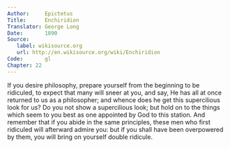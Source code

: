 ```yaml
---
Author:     Epictetus  
Title:      Enchiridion  
Translator: George Long  
Date:       1890  
Source:
   label: wikisource.org
   url: http://en.wikisource.org/wiki/Enchiridion
Code:       gl  
Chapter: 22
---
```


If you desire philosophy, prepare yourself from the be­ginning to be ridiculed,
to expect that many will sneer at you, and say, He has all at once returned to
us as a phi­losopher; and whence does he get this supercilious look for us? Do
you not show a supercilious look; but hold on to the things which seem to you
best as one appointed by God to this station. And remember that if you abide in
the same principles, these men who first ridiculed will afterward admire you:
but if you shall have been over­powered by them, you will bring on yourself
double ridicule.


